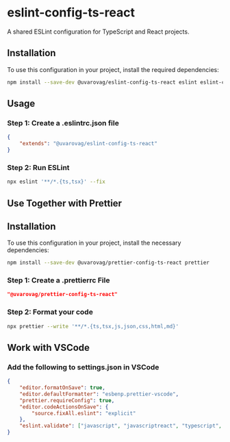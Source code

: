 # eslint-config-ts-react

A shared ESLint configuration for TypeScript and React projects.

## Installation

To use this configuration in your project, install the required dependencies:

```bash
npm install --save-dev @uvarovag/eslint-config-ts-react eslint eslint-config-airbnb eslint-plugin-react eslint-plugin-react-hooks eslint-plugin-import eslint-plugin-jsx-a11y @typescript-eslint/eslint-plugin @typescript-eslint/parser eslint-plugin-prettier eslint-config-prettier
```

## Usage

### Step 1: Create a .eslintrc.json file

```json
{
    "extends": "@uvarovag/eslint-config-ts-react"
}
```

### Step 2: Run ESLint

```bash
npx eslint '**/*.{ts,tsx}' --fix
```

## Use Together with Prettier

## Installation

To use this configuration in your project, install the necessary dependencies:

```bash
npm install --save-dev @uvarovag/prettier-config-ts-react prettier
```

### Step 1: Create a .prettierrc File

```json
"@uvarovag/prettier-config-ts-react"
```

### Step 2: Format your code

```bash
npx prettier --write '**/*.{ts,tsx,js,json,css,html,md}'
```

## Work with VSCode

### Add the following to settings.json in VSCode

```json
{
    "editor.formatOnSave": true,
    "editor.defaultFormatter": "esbenp.prettier-vscode",
    "prettier.requireConfig": true,
    "editor.codeActionsOnSave": {
        "source.fixAll.eslint": "explicit"
    },
    "eslint.validate": ["javascript", "javascriptreact", "typescript", "typescriptreact"]
}
```
